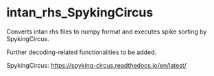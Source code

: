 # intan_rhs_SpykingCircus

Converts intan rhs files to numpy format and executes spike sorting by SpykingCircus.

Further decoding-related functionalities to be added.

SpykingCircus: https://spyking-circus.readthedocs.io/en/latest/
